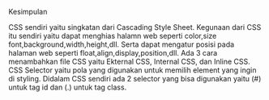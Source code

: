 Kesimpulan

CSS sendiri yaitu singkatan dari Cascading Style Sheet. Kegunaan dari CSS itu sendiri yaitu dapat menghias halamn web seperti color,size
font,background,width,height,dll. Serta dapat mengatur posisi pada halaman web seperti float,align,display,position,dll.
Ada 3 cara menambahkan file CSS yaitu Ekternal CSS, Internal CSS, dan Inline CSS.
CSS Selector yaitu pola yang digunakan untuk memilih element yang ingin di styling. Didalam CSS sendiri ada 2 selector yang bisa digunakan
yaitu (#) untuk tag id dan (.) untuk tag class.
